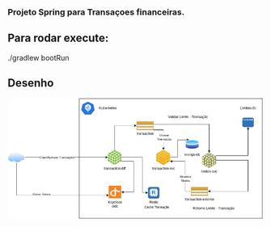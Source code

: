 ### Projeto Spring para Transaçoes financeiras.

## Para rodar execute:

./gradlew bootRun

## Desenho
![alt text](Spring.png)



